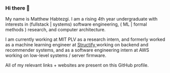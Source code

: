 ### Hi there 👋

<!--
**mhbtz1/mhbtz1** is a ✨ _special_ ✨ repository because its `README.md` (this file) appears on your GitHub profile.

Here are some ideas to get you started:

- 🔭 I’m currently working on ...
- 🌱 I’m currently learning ...
- 👯 I’m looking to collaborate on ...
- 🤔 I’m looking for help with ...
- 💬 Ask me about ...
- 📫 How to reach me: ...
- 😄 Pronouns: ...
- ⚡ Fun fact: ...
-->

My name is Matthew Habtezgi. I am a rising 4th year undergraduate with interests in  (fullstack | systems) software engineering, ( ML | formal methods ) research, and computer architecture.

I am currently working at MIT PLV as a research intern, and formerly worked as a machine learning engineer at <a href="https://www.structify.ai"> Structify </a> working on backend and recommender systems, and as a software engineering intern at AWS working on low-level systems / server firmware.

All of my relevant links + websites are present on this GitHub profile.
